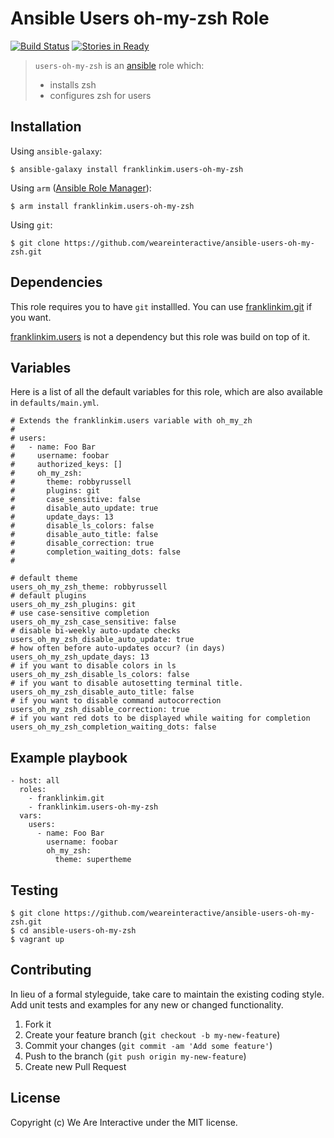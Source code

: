 # Ansible Users oh-my-zsh Role

[![Build Status](https://travis-ci.org/weareinteractive/ansible-users-oh-my-zsh.png?branch=master)](https://travis-ci.org/weareinteractive/ansible-users-oh-my-zsh)
[![Stories in Ready](https://badge.waffle.io/weareinteractive/ansible-users-oh-my-zsh.svg?label=ready&title=Ready)](http://waffle.io/weareinteractive/ansible-users-oh-my-zsh)

> `users-oh-my-zsh` is an [ansible](http://www.ansible.com) role which: 
> 
> * installs zsh
> * configures zsh for users

## Installation

Using `ansible-galaxy`:

```
$ ansible-galaxy install franklinkim.users-oh-my-zsh
```

Using `arm` ([Ansible Role Manager](https://github.com/mirskytech/ansible-role-manager/)):

```
$ arm install franklinkim.users-oh-my-zsh
```

Using `git`:

```
$ git clone https://github.com/weareinteractive/ansible-users-oh-my-zsh.git
```

## Dependencies

This role requires you to have `git` installled. You can use [franklinkim.git](https://github.com/weareinteractive/ansible-git) if you want.

[franklinkim.users](https://github.com/weareinteractive/ansible-users) is not a dependency but this role was build on top of it.

## Variables

Here is a list of all the default variables for this role, which are also available in `defaults/main.yml`.

```
# Extends the franklinkim.users variable with oh_my_zh
#
# users:
#   - name: Foo Bar
#     username: foobar
#     authorized_keys: []
#     oh_my_zsh:
#       theme: robbyrussell
#       plugins: git
#       case_sensitive: false
#       disable_auto_update: true
#       update_days: 13
#       disable_ls_colors: false
#       disable_auto_title: false
#       disable_correction: true
#       completion_waiting_dots: false
#

# default theme
users_oh_my_zsh_theme: robbyrussell
# default plugins
users_oh_my_zsh_plugins: git
# use case-sensitive completion
users_oh_my_zsh_case_sensitive: false
# disable bi-weekly auto-update checks
users_oh_my_zsh_disable_auto_update: true
# how often before auto-updates occur? (in days)
users_oh_my_zsh_update_days: 13
# if you want to disable colors in ls
users_oh_my_zsh_disable_ls_colors: false
# if you want to disable autosetting terminal title.
users_oh_my_zsh_disable_auto_title: false
# if you want to disable command autocorrection
users_oh_my_zsh_disable_correction: true
# if you want red dots to be displayed while waiting for completion
users_oh_my_zsh_completion_waiting_dots: false
```

## Example playbook

```
- host: all
  roles: 
    - franklinkim.git
    - franklinkim.users-oh-my-zsh
  vars:
    users:
      - name: Foo Bar
        username: foobar
        oh_my_zsh:
          theme: supertheme
```

## Testing

```
$ git clone https://github.com/weareinteractive/ansible-users-oh-my-zsh.git
$ cd ansible-users-oh-my-zsh
$ vagrant up
```

## Contributing
In lieu of a formal styleguide, take care to maintain the existing coding style. Add unit tests and examples for any new or changed functionality.

1. Fork it
2. Create your feature branch (`git checkout -b my-new-feature`)
3. Commit your changes (`git commit -am 'Add some feature'`)
4. Push to the branch (`git push origin my-new-feature`)
5. Create new Pull Request

## License
Copyright (c) We Are Interactive under the MIT license.

